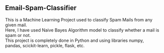 ## Email-Spam-Classifier

This is a Machine Learning Project used to classify Spam Mails from any given mail. 
<br>Here, I have used Naive Bayes Algorithm model to classify whether a mail is spam or not.
<br>This project is completely done in Python and using libraries numpy, pandas, scickit-learn, pickle, flask, etc.<br><br>

